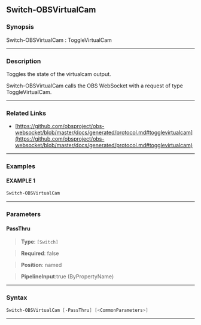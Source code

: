 Switch-OBSVirtualCam
--------------------
### Synopsis
Switch-OBSVirtualCam : ToggleVirtualCam

---
### Description

Toggles the state of the virtualcam output.


Switch-OBSVirtualCam calls the OBS WebSocket with a request of type ToggleVirtualCam.

---
### Related Links
* [https://github.com/obsproject/obs-websocket/blob/master/docs/generated/protocol.md#togglevirtualcam](https://github.com/obsproject/obs-websocket/blob/master/docs/generated/protocol.md#togglevirtualcam)



---
### Examples
#### EXAMPLE 1
```PowerShell
Switch-OBSVirtualCam
```

---
### Parameters
#### **PassThru**

> **Type**: ```[Switch]```

> **Required**: false

> **Position**: named

> **PipelineInput**:true (ByPropertyName)



---
### Syntax
```PowerShell
Switch-OBSVirtualCam [-PassThru] [<CommonParameters>]
```
---
